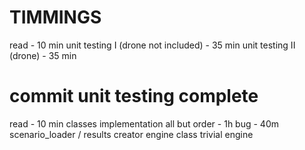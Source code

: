 TIMMINGS
========

read - 10 min
unit testing I (drone not included) - 35 min
unit testing II (drone) - 35 min
# commit unit testing complete
read - 10 min
classes implementation
  all but order - 1h
  bug - 40m
scenario_loader / results creator
engine class
trivial engine
